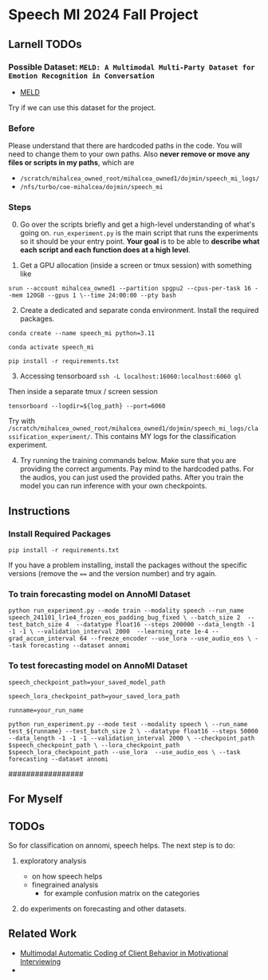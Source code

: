 # Speech MI 2024 Fall Project

## Larnell TODOs


### Possible Dataset: ``MELD: A Multimodal Multi-Party Dataset for Emotion Recognition in Conversation``
 
- [MELD](https://github.com/declare-lab/MELD)

Try if we can use this dataset for the project.

### Before
Please understand that there are hardcoded paths in the code. You will need to change them to your own paths.
Also __never remove or move any files or scripts in my paths__, which
are 
- `/scratch/mihalcea_owned_root/mihalcea_owned1/dojmin/speech_mi_logs/`
- `/nfs/turbo/coe-mihalcea/dojmin/speech_mi`

### Steps

0. Go over the scripts briefly and get a high-level understanding of what's going on. 
`run_experiment.py` is the main script that runs the experiments so it should be your entry point.
__Your goal__ is to be able to __describe what each script and each function does at a high level__.

1. Get a GPU allocation (inside a screen or tmux session) with something like


`srun --account mihalcea_owned1 --partition spgpu2 --cpus-per-task 16 --mem 120GB --gpus 1 \--time 24:00:00 --pty bash`

2. Create a dedicated and separate conda environment. Install the required packages.

`conda create --name speech_mi python=3.11`

`conda activate speech_mi`

`pip install -r requirements.txt`


3. Accessing tensorboard
`ssh -L localhost:16060:localhost:6060 gl`

Then inside a separate tmux / screen session

`tensorboard --logdir=${log_path} --port=6060`

Try with `/scratch/mihalcea_owned_root/mihalcea_owned1/dojmin/speech_mi_logs/classification_experiment/`. This contains MY logs for the classification experiment.


4. Try running the training commands below. Make sure that you are providing the correct arguments. Pay mind to the hardcoded paths. For the audios, you can just used the provided paths. 
After you train the model you can run inference with your own checkpoints.

## Instructions

### Install Required Packages
`pip install -r requirements.txt`

If you have a problem installing, install the packages without the specific versions (remove the `==` and the version number) and try again.



### To train forecasting model on AnnoMI Dataset 
`python run_experiment.py --mode train --modality speech --run_name speech_241101_lr1e4_frozen_eos_padding_bug_fixed \
    --batch_size 2  --test_batch_size 4  --datatype float16 --steps 200000 --data_length -1 -1 -1 \
    --validation_interval 2000  --learning_rate 1e-4 --grad_accum_interval 64 --freeze_encoder --use_lora --use_audio_eos \
    --task forecasting --dataset annomi`

### To test forecasting model on AnnoMI Dataset 
`speech_checkpoint_path=your_saved_model_path`

`speech_lora_checkpoint_path=your_saved_lora_path`

`runname=your_run_name`

`python run_experiment.py --mode test --modality speech \
    --run_name test_${runname} --test_batch_size 2 \
    --datatype float16 --steps 50000 --data_length -1 -1 -1 --validation_interval 2000 \
    --checkpoint_path $speech_checkpoint_path \
    --lora_checkpoint_path $speech_lora_checkpoint_path --use_lora  --use_audio_eos \
    --task forecasting --dataset annomi`

#################
## For Myself
## TODOs
So for classification on annomi, speech helps. 
The next step is to do:
1. exploratory analysis
    - on how speech helps
    - finegrained analysis
        - for example confusion matrix on the categories
        
2. do experiments on forecasting and other datasets.


## Related Work
- [Multimodal Automatic Coding of Client Behavior in Motivational Interviewing](https://dl.acm.org/doi/pdf/10.1145/3382507.3418853) 
- 
